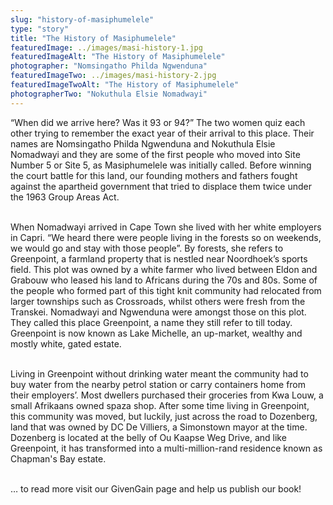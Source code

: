 ```yaml
---
slug: "history-of-masiphumelele"
type: "story"
title: "The History of Masiphumelele"
featuredImage: ../images/masi-history-1.jpg
featuredImageAlt: "The History of Masiphumelele"
photographer: "Nomsingatho Philda Ngwenduna"
featuredImageTwo: ../images/masi-history-2.jpg
featuredImageTwoAlt: "The History of Masiphumelele"
photographerTwo: "Nokuthula Elsie Nomadwayi"
---
```


“When did we arrive here? Was it 93 or 94?” The two women quiz each other trying to remember the exact year of their arrival to this place. Their names are Nomsingatho Philda Ngwenduna and Nokuthula Elsie Nomadwayi and they are some of the first people who moved into Site Number 5 or Site 5, as Masiphumelele was initially called. Before winning the court battle for this land, our founding mothers and fathers fought against the apartheid government that tried to displace them twice under the 1963 Group Areas Act.
<br><br>

When Nomadwayi arrived in Cape Town she lived with her white employers in Capri. “We heard there were people living in the forests so on weekends, we would go and stay with those people”. By forests, she refers to Greenpoint, a farmland property that is nestled near Noordhoek’s sports field. This plot was owned by a white farmer who lived between Eldon and Grabouw who leased his land to Africans during the 70s and 80s. Some of the people who formed part of this tight knit community had relocated from larger townships such as Crossroads, whilst others were fresh from the Transkei. Nomadwayi and Ngwenduna were amongst those on this plot. They called this place Greenpoint, a name they still refer to till today. Greenpoint is now known as Lake Michelle, an up-market, wealthy and mostly white, gated estate.
<br><br>

Living in Greenpoint without drinking water meant the community had to buy water from the nearby petrol station or carry containers home from their employers’. Most dwellers purchased their groceries from Kwa Louw, a small Afrikaans owned spaza shop. After some time living in Greenpoint, this community was moved, but luckily, just across the road to Dozenberg, land that was owned by DC De Villiers, a Simonstown mayor at the time. Dozenberg is located at the belly of Ou Kaapse Weg Drive, and like Greenpoint, it has transformed into a multi-million-rand residence known as Chapman's Bay estate.<br><br>

… to read more visit our GivenGain page and help us publish our book!
